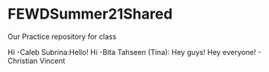 # FEWDSummer21Shared
Our Practice repository for class

Hi -Caleb
Subrina:Hello!
Hi -Bita
Tahseen (Tina): Hey guys!
Hey everyone! - Christian Vincent
